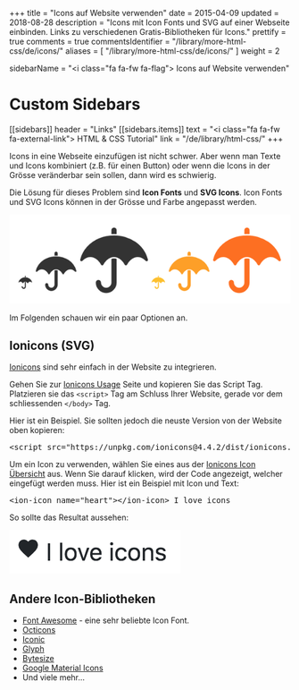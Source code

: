 +++
title = "Icons auf Website verwenden"
date = 2015-04-09
updated = 2018-08-28
description = "Icons mit Icon Fonts und SVG auf einer Webseite einbinden. Links zu verschiedenen Gratis-Bibliotheken für Icons."
prettify = true
comments = true
commentsIdentifier = "/library/more-html-css/de/icons/"
aliases = [ 
  "/library/more-html-css/de/icons/" 
]
weight = 2

sidebarName = "<i class=\"fa fa-fw fa-flag\"></i> Icons auf Website verwenden"

# Custom Sidebars
[[sidebars]]
header = "Links"
[[sidebars.items]]
text = "<i class=\"fa fa-fw fa-external-link\"></i> HTML & CSS Tutorial"
link = "/de/library/html-css/"
+++

Icons in eine Webseite einzufügen ist nicht schwer. Aber wenn man Texte und Icons kombiniert (z.B. für einen Button) oder wenn die Icons in der Grösse veränderbar sein sollen, dann wird es schwierig.

Die Lösung für dieses Problem sind **Icon Fonts** und **SVG Icons**. Icon Fonts und SVG Icons können in der Grösse und Farbe angepasst werden. 

![Icons](icons.png)

Im Folgenden schauen wir ein paar Optionen an.


## Ionicons (SVG)

[Ionicons](https://ionicons.com/) sind sehr einfach in der Website zu integrieren.

Gehen Sie zur [Ionicons Usage](https://ionicons.com/usage) Seite und kopieren Sie das Script Tag. Platzieren sie das `<script>` Tag am Schluss Ihrer Website, gerade vor dem schliessenden `</body>` Tag.

Hier ist ein Beispiel. Sie sollten jedoch die neuste Version von der Website oben kopieren:

<pre class="prettyprint lang-javascript">
&lt;script src="https://unpkg.com/ionicons@4.4.2/dist/ionicons.js">&lt;/script>
</pre>

Um ein Icon zu verwenden, wählen Sie eines aus der [Ionicons Icon Übersicht](https://ionicons.com/) aus. Wenn Sie darauf klicken, wird der Code angezeigt, welcher eingefügt werden muss. Hier ist ein Beispiel mit Icon und Text:

<pre class="prettyprint lang-html">
&lt;ion-icon name="heart">&lt;/ion-icon> I love icons
</pre>

So sollte das Resultat aussehen:

![Love Icons](love-icons.png)


## Andere Icon-Bibliotheken

* [Font Awesome](https://fontawesome.com/free) - eine sehr beliebte Icon Font.
* [Octicons](https://octicons.github.com/)
* [Iconic](https://useiconic.com/open/)
* [Glyph](http://glyph.smarticons.co/)
* [Bytesize](https://github.com/danklammer/bytesize-icons)
* [Google Material Icons](https://material.io/tools/icons/)
* Und viele mehr...
